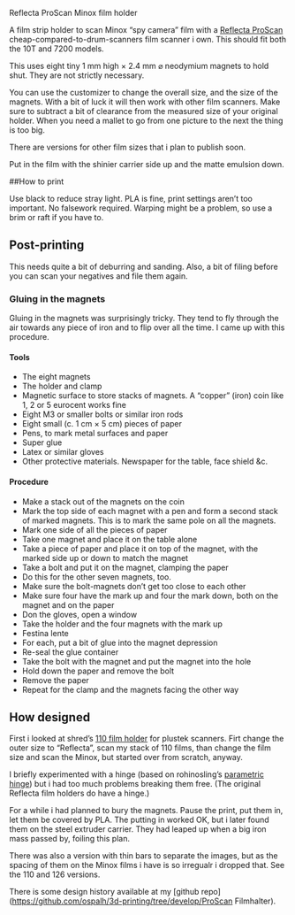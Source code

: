 Reflecta ProScan Minox film holder

A film strip holder to scan Minox “spy camera” film with a [Reflecta ProScan](https://reflecta.de/en/products/detail/~id.734~nm.69/reflecta-ProScan-10T.html) cheap-compared-to-drum-scanners film scanner i own.  This should fit both the 10T and 7200 models.

This uses eight tiny 1 mm high × 2.4 mm ⌀ neodymium magnets to hold shut. They are not strictly necessary.

You can use the customizer to change the overall size, and the size of the magnets. With a bit of luck it will then work with other film scanners. Make sure to subtract a bit of clearance from the measured size of your original holder. When you need a mallet to go from one picture to the next the thing is too big.

There are versions for other film sizes that i plan to publish soon.

Put in the film with the shinier carrier side up and the matte emulsion down.

##How to print

Use black to reduce stray light. PLA is fine, print settings aren’t too important. No falsework required. Warping might be a problem, so use a brim or raft if you have to.


## Post-printing

This needs quite a bit of deburring and sanding. Also, a bit of filing before you can scan your negatives and file them again.


### Gluing in the magnets

Gluing in the magnets was surprisingly tricky. They tend to fly through the air towards any piece of iron and to flip over all the time. I came up with this procedure.

#### Tools

* The eight magnets
* The holder and clamp
* Magnetic surface to store stacks of magnets. A “copper” (iron) coin like 1, 2 or 5 eurocent works fine
* Eight M3 or smaller bolts or similar iron rods
* Eight small (c. 1 cm × 5 cm) pieces of paper
* Pens, to mark metal surfaces and paper
* Super glue
* Latex or similar gloves
* Other protective materials. Newspaper for the table, face shield &c.

#### Procedure

* Make a stack out of the magnets on the coin
* Mark the top side of each magnet with a pen and form a second stack of marked magnets. This is to mark the same pole on all the magnets.
* Mark one side of all the pieces of paper
* Take one magnet and place it on the table alone
* Take a piece of paper and place it on top of the magnet, with the marked side up or down to match the magnet
* Take a bolt and put it on the magnet, clamping the paper
* Do this for the other seven magnets, too.
* Make sure the bolt-magnets don’t get too close to each other
* Make sure four have the mark up and four the mark down, both on the magnet and on the paper
* Don the gloves, open a window
* Take the holder and the four magnets with the mark up
* Festina lente
* For each, put a bit of glue into the magnet depression
* Re-seal the glue container
* Take the bolt with the magnet and put the magnet into the hole
* Hold down the paper and remove the bolt
* Remove the paper
* Repeat for the clamp and the magnets facing the other way


## How designed

First i looked at shred’s [110 film holder](https://www.thingiverse.com/thing:1328672) for plustek scanners. Firt change the outer size to “Reflecta”, scan my stack of 110 films, than change the film size and scan the Minox, but started over from scratch, anyway.

I briefly experimented with a hinge (based on rohinosling’s  [parametric hinge](https://www.thingiverse.com/thing:2187167)) but i had too much problems breaking them free. (The original Reflecta film holders do have a hinge.)

For a while i had planned to bury the magnets. Pause the print, put them in, let them be covered by PLA. The putting in worked OK, but i later found them on the steel extruder carrier. They had leaped up when a big iron mass passed by, foiling this plan.

There was also a version with thin bars to separate the images, but as the spacing of them on the Minox films i have is so irregualr i dropped that. See the 110 and 126 versions.

There is some design history available at my [github repo](https://github.com/ospalh/3d-printing/tree/develop/ProScan Filmhalter).
